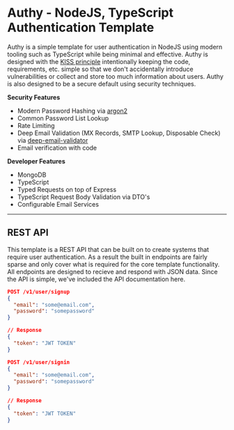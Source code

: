 # Authy - NodeJS, TypeScript Authentication Template
Authy is a simple template for user authentication in NodeJS using modern tooling such as TypeScript while being minimal and effective. Authy is designed with the [KISS principle](https://en.wikipedia.org/wiki/KISS_principle) intentionally keeping the code, requirements, etc. simple so that we don't accidentally introduce vulnerabilities or collect and store too much information about users. Authy is also designed to be a secure default using security techniques.

**Security Features**
- Modern Password Hashing via [argon2](https://github.com/ranisalt/node-argon2)
- Common Password List Lookup
- Rate Limiting
- Deep Email Validation (MX Records, SMTP Lookup, Disposable Check) via [deep-email-validator](https://github.com/mfbx9da4/deep-email-validator)
- Email verification with code

**Developer Features**
- MongoDB 
- TypeScript 
- Typed Requests on top of Express
- TypeScript Request Body Validation via DTO's
- Configurable Email Services

---

## REST API
This template is a REST API that can be built on to create systems that require user authentication. As a result the built in endpoints are fairly sparse and only cover what is required for the core template functionality. All endpoints are designed to recieve and respond with JSON data. Since the API is simple, we've included the API documentation here.
```json
POST /v1/user/signup
{
  "email": "some@email.com",
  "password": "somepassword"
}

// Response
{
  "token": "JWT TOKEN"
}
```

```json
POST /v1/user/signin
{
  "email": "some@email.com",
  "password": "somepassword"
}

// Response
{
  "token": "JWT TOKEN"
}
```